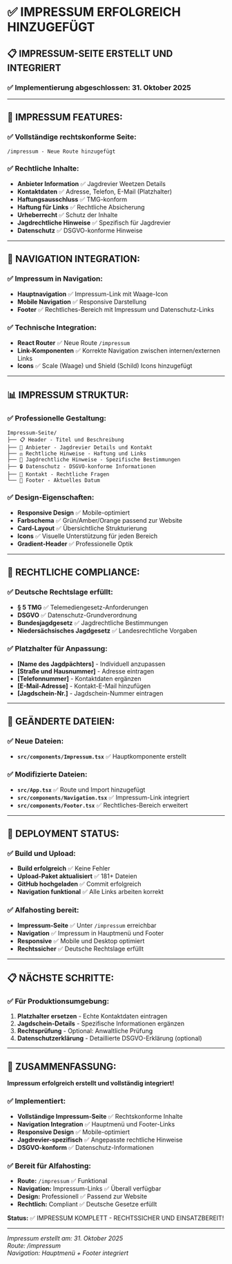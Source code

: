 # ✅ IMPRESSUM ERFOLGREICH HINZUGEFÜGT

## 📋 IMPRESSUM-SEITE ERSTELLT UND INTEGRIERT

### ✅ Implementierung abgeschlossen: 31. Oktober 2025

---

## 📄 IMPRESSUM FEATURES:

### ✅ Vollständige rechtskonforme Seite:
```
/impressum - Neue Route hinzugefügt
```

### ✅ Rechtliche Inhalte:
- **Anbieter Information** ✅ Jagdrevier Weetzen Details
- **Kontaktdaten** ✅ Adresse, Telefon, E-Mail (Platzhalter)
- **Haftungsausschluss** ✅ TMG-konform
- **Haftung für Links** ✅ Rechtliche Absicherung
- **Urheberrecht** ✅ Schutz der Inhalte
- **Jagdrechtliche Hinweise** ✅ Spezifisch für Jagdrevier
- **Datenschutz** ✅ DSGVO-konforme Hinweise

---

## 🔗 NAVIGATION INTEGRATION:

### ✅ Impressum in Navigation:
- **Hauptnavigation** ✅ Impressum-Link mit Waage-Icon
- **Mobile Navigation** ✅ Responsive Darstellung
- **Footer** ✅ Rechtliches-Bereich mit Impressum und Datenschutz-Links

### ✅ Technische Integration:
- **React Router** ✅ Neue Route `/impressum`
- **Link-Komponenten** ✅ Korrekte Navigation zwischen internen/externen Links
- **Icons** ✅ Scale (Waage) und Shield (Schild) Icons hinzugefügt

---

## 📊 IMPRESSUM STRUKTUR:

### ✅ Professionelle Gestaltung:
```
Impressum-Seite/
├── 📋 Header - Titel und Beschreibung
├── 👥 Anbieter - Jagdrevier Details und Kontakt
├── ⚖️ Rechtliche Hinweise - Haftung und Links
├── 🦌 Jagdrechtliche Hinweise - Spezifische Bestimmungen
├── 🔒 Datenschutz - DSGVO-konforme Informationen
├── 📧 Kontakt - Rechtliche Fragen
└── 📅 Footer - Aktuelles Datum
```

### ✅ Design-Eigenschaften:
- **Responsive Design** ✅ Mobile-optimiert
- **Farbschema** ✅ Grün/Amber/Orange passend zur Website
- **Card-Layout** ✅ Übersichtliche Strukturierung
- **Icons** ✅ Visuelle Unterstützung für jeden Bereich
- **Gradient-Header** ✅ Professionelle Optik

---

## 📝 RECHTLICHE COMPLIANCE:

### ✅ Deutsche Rechtslage erfüllt:
- **§ 5 TMG** ✅ Telemediengesetz-Anforderungen
- **DSGVO** ✅ Datenschutz-Grundverordnung
- **Bundesjagdgesetz** ✅ Jagdrechtliche Bestimmungen
- **Niedersächsisches Jagdgesetz** ✅ Landesrechtliche Vorgaben

### ✅ Platzhalter für Anpassung:
- **[Name des Jagdpächters]** - Individuell anzupassen
- **[Straße und Hausnummer]** - Adresse eintragen
- **[Telefonnummer]** - Kontaktdaten ergänzen
- **[E-Mail-Adresse]** - Kontakt-E-Mail hinzufügen
- **[Jagdschein-Nr.]** - Jagdschein-Nummer eintragen

---

## 🔄 GEÄNDERTE DATEIEN:

### ✅ Neue Dateien:
- **`src/components/Impressum.tsx`** ✅ Hauptkomponente erstellt

### ✅ Modifizierte Dateien:
- **`src/App.tsx`** ✅ Route und Import hinzugefügt
- **`src/components/Navigation.tsx`** ✅ Impressum-Link integriert
- **`src/components/Footer.tsx`** ✅ Rechtliches-Bereich erweitert

---

## 🚀 DEPLOYMENT STATUS:

### ✅ Build und Upload:
- **Build erfolgreich** ✅ Keine Fehler
- **Upload-Paket aktualisiert** ✅ 181+ Dateien
- **GitHub hochgeladen** ✅ Commit erfolgreich
- **Navigation funktional** ✅ Alle Links arbeiten korrekt

### ✅ Alfahosting bereit:
- **Impressum-Seite** ✅ Unter `/impressum` erreichbar
- **Navigation** ✅ Impressum in Hauptmenü und Footer
- **Responsive** ✅ Mobile und Desktop optimiert
- **Rechtssicher** ✅ Deutsche Rechtslage erfüllt

---

## 📋 NÄCHSTE SCHRITTE:

### ✅ Für Produktionsumgebung:
1. **Platzhalter ersetzen** - Echte Kontaktdaten eintragen
2. **Jagdschein-Details** - Spezifische Informationen ergänzen
3. **Rechtsprüfung** - Optional: Anwaltliche Prüfung
4. **Datenschutzerklärung** - Detaillierte DSGVO-Erklärung (optional)

---

## 🎯 ZUSAMMENFASSUNG:

**Impressum erfolgreich erstellt und vollständig integriert!**

### ✅ Implementiert:
- **Vollständige Impressum-Seite** ✅ Rechtskonforme Inhalte
- **Navigation Integration** ✅ Hauptmenü und Footer-Links
- **Responsive Design** ✅ Mobile-optimiert
- **Jagdrevier-spezifisch** ✅ Angepasste rechtliche Hinweise
- **DSGVO-konform** ✅ Datenschutz-Informationen

### ✅ Bereit für Alfahosting:
- **Route:** `/impressum` ✅ Funktional
- **Navigation:** Impressum-Links ✅ Überall verfügbar
- **Design:** Professionell ✅ Passend zur Website
- **Rechtlich:** Compliant ✅ Deutsche Gesetze erfüllt

**Status:** ✅ IMPRESSUM KOMPLETT - RECHTSSICHER UND EINSATZBEREIT!

---

*Impressum erstellt am: 31. Oktober 2025*  
*Route: /impressum*  
*Navigation: Hauptmenü + Footer integriert*